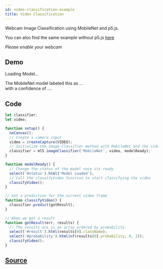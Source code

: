 ```yaml
---
id: video-classification-example
title: Video Classification
---
```


Webcam Image Classification using MobileNet and p5.js.

You can also find the same example without p5.js [here](https://github.com/ml5js/ml5-examples/tree/master/javascript/ImageClassification_Video)

*Please enable your webcam*

## Demo

<div class="example">
  <div id="videoContainer"></div>
  <p id='status'>Loading Model...</p>
  <p>
      The MobileNet model labeled this as <span id="result">...</span>
    <br/>with a confidence of <span id="probability">...</span>.
  </p>
  </p>
</div>

<script src="assets/scripts/example-video-classification.js"></script>

## Code

```javascript
let classifier;
let video;

function setup() {
  noCanvas();
  // Create a camera input
  video = createCapture(VIDEO);
  // Initialize the Image Classifier method with MobileNet and the video as the second argument
  classifier = ml5.imageClassifier('MobileNet', video, modelReady);  
}

function modelReady() {
  // Change the status of the model once its ready
  select('#status').html('Model Loaded');
  // Call the classifyVideo function to start classifying the video
  classifyVideo();
}

// Get a prediction for the current video frame
function classifyVideo() {
  classifier.predict(gotResult);
}

// When we get a result
function gotResult(err, results) {
  // The results are in an array ordered by probability.
  select('#result').html(results[0].className);
  select('#probability').html(nf(results[0].probability, 0, 2));
  classifyVideo();
}

```

## [Source](https://github.com/ml5js/ml5-examples/tree/master/p5js/ImageClassification/ImageClassification_Video)

